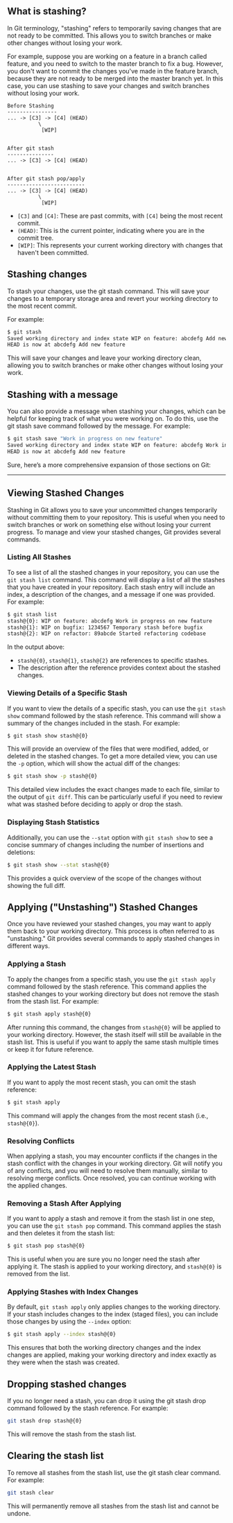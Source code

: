 ## What is stashing?

In Git terminology, "stashing" refers to temporarily saving changes that are not ready to be committed. This allows you to switch branches or make other changes without losing your work.

For example, suppose you are working on a feature in a branch called feature, and you need to switch to the master branch to fix a bug. However, you don't want to commit the changes you've made in the feature branch, because they are not ready to be merged into the master branch yet. In this case, you can use stashing to save your changes and switch branches without losing your work.

```
Before Stashing
----------------
... -> [C3] -> [C4] (HEAD)
          \
           [WIP]


After git stash
---------------
... -> [C3] -> [C4] (HEAD)


After git stash pop/apply
-------------------------
... -> [C3] -> [C4] (HEAD)
          \
           [WIP]
```

- `[C3]` and `[C4]`: These are past commits, with `[C4]` being the most recent commit.
- `(HEAD)`: This is the current pointer, indicating where you are in the commit tree.
- `[WIP]`: This represents your current working directory with changes that haven't been committed.
    
## Stashing changes

To stash your changes, use the git stash command. This will save your changes to a temporary storage area and revert your working directory to the most recent commit.

For example:

```bash
$ git stash
Saved working directory and index state WIP on feature: abcdefg Add new feature
HEAD is now at abcdefg Add new feature
```

This will save your changes and leave your working directory clean, allowing you to switch branches or make other changes without losing your work.

## Stashing with a message

You can also provide a message when stashing your changes, which can be helpful for keeping track of what you were working on. To do this, use the git stash save command followed by the message. For example:

```bash
$ git stash save "Work in progress on new feature"
Saved working directory and index state WIP on feature: abcdefg Work in progress on new feature
HEAD is now at abcdefg Add new feature
```

Sure, here’s a more comprehensive expansion of those sections on Git:

---

## Viewing Stashed Changes

Stashing in Git allows you to save your uncommitted changes temporarily without committing them to your repository. This is useful when you need to switch branches or work on something else without losing your current progress. To manage and view your stashed changes, Git provides several commands.

### Listing All Stashes

To see a list of all the stashed changes in your repository, you can use the `git stash list` command. This command will display a list of all the stashes that you have created in your repository. Each stash entry will include an index, a description of the changes, and a message if one was provided. For example:

```bash
$ git stash list
stash@{0}: WIP on feature: abcdefg Work in progress on new feature
stash@{1}: WIP on bugfix: 1234567 Temporary stash before bugfix
stash@{2}: WIP on refactor: 89abcde Started refactoring codebase
```

In the output above:
- `stash@{0}`, `stash@{1}`, `stash@{2}` are references to specific stashes.
- The description after the reference provides context about the stashed changes.

### Viewing Details of a Specific Stash

If you want to view the details of a specific stash, you can use the `git stash show` command followed by the stash reference. This command will show a summary of the changes included in the stash. For example:

```bash
$ git stash show stash@{0}
```

This will provide an overview of the files that were modified, added, or deleted in the stashed changes. To get a more detailed view, you can use the `-p` option, which will show the actual diff of the changes:

```bash
$ git stash show -p stash@{0}
```

This detailed view includes the exact changes made to each file, similar to the output of `git diff`. This can be particularly useful if you need to review what was stashed before deciding to apply or drop the stash.

### Displaying Stash Statistics

Additionally, you can use the `--stat` option with `git stash show` to see a concise summary of changes including the number of insertions and deletions:

```bash
$ git stash show --stat stash@{0}
```

This provides a quick overview of the scope of the changes without showing the full diff.

## Applying ("Unstashing") Stashed Changes

Once you have reviewed your stashed changes, you may want to apply them back to your working directory. This process is often referred to as "unstashing." Git provides several commands to apply stashed changes in different ways.

### Applying a Stash

To apply the changes from a specific stash, you use the `git stash apply` command followed by the stash reference. This command applies the stashed changes to your working directory but does not remove the stash from the stash list. For example:

```bash
$ git stash apply stash@{0}
```

After running this command, the changes from `stash@{0}` will be applied to your working directory. However, the stash itself will still be available in the stash list. This is useful if you want to apply the same stash multiple times or keep it for future reference.

### Applying the Latest Stash

If you want to apply the most recent stash, you can omit the stash reference:

```bash
$ git stash apply
```

This command will apply the changes from the most recent stash (i.e., `stash@{0}`).

### Resolving Conflicts

When applying a stash, you may encounter conflicts if the changes in the stash conflict with the changes in your working directory. Git will notify you of any conflicts, and you will need to resolve them manually, similar to resolving merge conflicts. Once resolved, you can continue working with the applied changes.

### Removing a Stash After Applying

If you want to apply a stash and remove it from the stash list in one step, you can use the `git stash pop` command. This command applies the stash and then deletes it from the stash list:

```bash
$ git stash pop stash@{0}
```

This is useful when you are sure you no longer need the stash after applying it. The stash is applied to your working directory, and `stash@{0}` is removed from the list.

### Applying Stashes with Index Changes

By default, `git stash apply` only applies changes to the working directory. If your stash includes changes to the index (staged files), you can include those changes by using the `--index` option:

```bash
$ git stash apply --index stash@{0}
```

This ensures that both the working directory changes and the index changes are applied, making your working directory and index exactly as they were when the stash was created.

## Dropping stashed changes

If you no longer need a stash, you can drop it using the git stash drop command followed by the stash reference. For example:

```bash
git stash drop stash@{0}
```

This will remove the stash from the stash list.

## Clearing the stash list

To remove all stashes from the stash list, use the git stash clear command. For example:

```bash
git stash clear
```

This will permanently remove all stashes from the stash list and cannot be undone.
